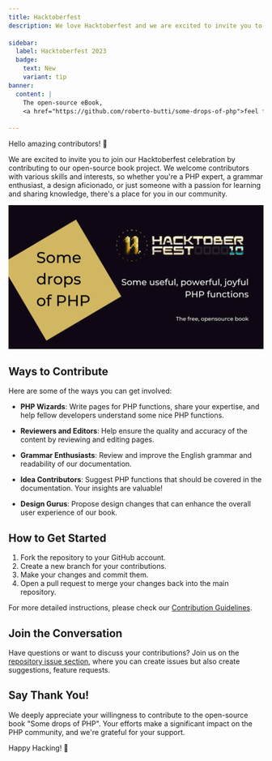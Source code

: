 ```yaml
---
title: Hacktoberfest
description: We love Hacktoberfest and we are excited to invite you to join our Hacktoberfest celebration by contributing to our open-source book project.

sidebar:
  label: Hacktoberfest 2023
  badge:
    text: New
    variant: tip
banner:
  content: |
    The open-source eBook,
    <a href="https://github.com/roberto-butti/some-drops-of-php">feel free to contribute adding or reviewing content</a>

---
```


Hello amazing contributors! 👋

We are excited to invite you to join our Hacktoberfest celebration by contributing to our open-source book project. We welcome contributors with various skills and interests, so whether you're a PHP expert, a grammar enthusiast, a design aficionado, or just someone with a passion for learning and sharing knowledge, there's a place for you in our community.

![Some drops of PHP joins Hacktoberfest](../../../assets/header-hacktoberfest.webp)

## Ways to Contribute

Here are some of the ways you can get involved:

- **PHP Wizards**: Write pages for PHP functions, share your expertise, and help fellow developers understand some nice PHP functions.

- **Reviewers and Editors**: Help ensure the quality and accuracy of the content by reviewing and editing pages.

- **Grammar Enthusiasts**: Review and improve the English grammar and readability of our documentation.

- **Idea Contributors**: Suggest PHP functions that should be covered in the documentation. Your insights are valuable!

- **Design Gurus**: Propose design changes that can enhance the overall user experience of our book.

## How to Get Started

1. Fork the repository to your GitHub account.
2. Create a new branch for your contributions.
3. Make your changes and commit them.
4. Open a pull request to merge your changes back into the main repository.

For more detailed instructions, please check our [Contribution Guidelines](https://github.com/roberto-butti/some-drops-of-php/blob/main/CONTRIBUTING.md).

## Join the Conversation

Have questions or want to discuss your contributions? Join us on the [repository issue section](https://github.com/roberto-butti/some-drops-of-php/issues), where you can create issues but also create suggestions, feature requests.

## Say Thank You!

We deeply appreciate your willingness to contribute to the open-source book "Some drops of PHP". Your efforts make a significant impact on the PHP community, and we're grateful for your support.

Happy Hacking! 🚀